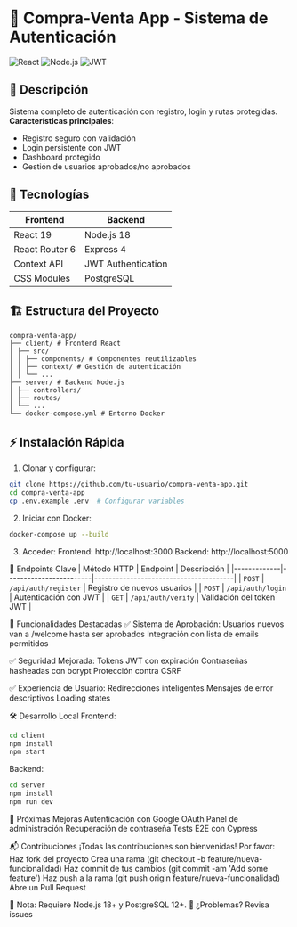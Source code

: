 # 🛒 Compra-Venta App - Sistema de Autenticación
![React](https://img.shields.io/badge/React-18+-61DAFB?logo=react)
![Node.js](https://img.shields.io/badge/Node.js-16+-339933?logo=node.js)
![JWT](https://img.shields.io/badge/JWT-Authentication-000000?logo=json-web-tokens)

## 📌 Descripción
Sistema completo de autenticación con registro, login y rutas protegidas.  
**Características principales**:
- Registro seguro con validación
- Login persistente con JWT
- Dashboard protegido
- Gestión de usuarios aprobados/no aprobados

## 🚀 Tecnologías
| Frontend               | Backend              |
|------------------------|----------------------|
| React 19               | Node.js 18           |
| React Router 6         | Express 4            |
| Context API            | JWT Authentication  |
| CSS Modules           | PostgreSQL           |

## 🏗️ Estructura del Proyecto
```
compra-venta-app/
├── client/ # Frontend React
│ ├── src/
│ │ ├── components/ # Componentes reutilizables
│ │ ├── context/ # Gestión de autenticación
│ │ └── ...
├── server/ # Backend Node.js
│ ├── controllers/
│ ├── routes/
│ └── ...
└── docker-compose.yml # Entorno Docker
```

## ⚡ Instalación Rápida
1. Clonar y configurar:
```bash
git clone https://github.com/tu-usuario/compra-venta-app.git
cd compra-venta-app
cp .env.example .env  # Configurar variables
```

2. Iniciar con Docker:
```bash
docker-compose up --build
```

3. Acceder:
Frontend: http://localhost:3000
Backend: http://localhost:5000

🔐 Endpoints Clave
| Método HTTP | Endpoint               | Descripción                           |
|-------------|------------------------|---------------------------------------|
| `POST`      | `/api/auth/register`   | Registro de nuevos usuarios           |
| `POST`      | `/api/auth/login`      | Autenticación con JWT                 |
| `GET`       | `/api/auth/verify`     | Validación del token JWT              |


🌟 Funcionalidades Destacadas
✅ Sistema de Aprobación:
Usuarios nuevos van a /welcome hasta ser aprobados
Integración con lista de emails permitidos

✅ Seguridad Mejorada:
Tokens JWT con expiración
Contraseñas hasheadas con bcrypt
Protección contra CSRF

✅ Experiencia de Usuario:
Redirecciones inteligentes
Mensajes de error descriptivos
Loading states

🛠️ Desarrollo Local
Frontend:
```bash
cd client
npm install
npm start
```

Backend:
```bash
cd server
npm install
npm run dev
```

📝 Próximas Mejoras
Autenticación con Google OAuth
Panel de administración
Recuperación de contraseña
Tests E2E con Cypress

📬 Contribuciones
¡Todas las contribuciones son bienvenidas! Por favor:
Haz fork del proyecto
Crea una rama (git checkout -b feature/nueva-funcionalidad)
Haz commit de tus cambios (git commit -am 'Add some feature')
Haz push a la rama (git push origin feature/nueva-funcionalidad)
Abre un Pull Request

📌 Nota: Requiere Node.js 18+ y PostgreSQL 12+.
🔧 ¿Problemas? Revisa issues